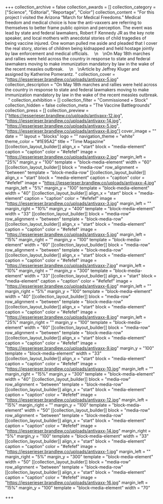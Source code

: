 +++
collection_archive = false
collection_awards = []
collection_category = ["Science", "Editorial", "Reportage", "Color"]
collection_content = "For this project I visited the Arizona “March for Medical Freedoms.” Medical freedom and medical choice is how the anti-vaxxers are referring to themselves to better frame public opinion and perception. The event was lead by state and federal lawmakers, Robert F Kennedy JR as the key note speaker, and local mothers with anecdotal stories of child tragedies of being vaccine injured. One woman pulled me aside and pleaded that I cover the real story, stories of children being kidnapped and held hostage jointly by law enforcement and medical officials. ⁠⠀  \n⁠⠀  \nOn May 18th marches and rallies were held across the country in response to state and federal lawmakers moving to make immunization mandatory by law in the wake of the recent measles outbreak. ⁠⠀  \n⁠⁠⠀  \nArticle by Jeffrey Kluger and assigned by Katherine Pomerantz. "
collection_cover = "https://jesserieser.brandlew.co/uploads/antivaxx-5.jpg"
collection_description = "On May 18th marches and rallies were held across the country in response to state and federal lawmakers moving to make immunization mandatory by law in the wake of the recent measles outbreak. ⁠⠀"
collection_exhibition = []
collection_filter = "Commissioned + Stock"
collection_hidden = false
collection_meta = "The Vaccine Battlegrounds"
collection_press = []
collection_preview = ["https://jesserieser.brandlew.co/uploads/antivaxx-12.jpg", "https://jesserieser.brandlew.co/uploads/antivaxx-14.jpg", "https://jesserieser.brandlew.co/uploads/antivaxx-5.jpg", "https://jesserieser.brandlew.co/uploads/antivaxx-8.jpg"]
cover_image = ""
date = ""
layout = "blocks"
logo = ""
navigation_theme = "white"
theme_color = "#1E95A2"
title = "Time Magazine"
[[collection_layout_builder]]
align_x = "start"
block = "media-element"
caption = "caption"
color = "#efefef"
image = "https://jesserieser.brandlew.co/uploads/antivaxx-2.jpg"
margin_left = "25%"
margin_y = "100"
template = "block-media-element"
width = "60"
[[collection_layout_builder]]
block = "media-row"
row_alignment = "between"
template = "block-media-row"
[[collection_layout_builder]]
align_x = "start"
block = "media-element"
caption = "caption"
color = "#efefef"
image = "https://jesserieser.brandlew.co/uploads/antivaxx-4.jpg"
margin_left = "5%"
margin_y = "100"
template = "block-media-element"
width = "40"
[[collection_layout_builder]]
align_x = "start"
block = "media-element"
caption = "caption"
color = "#efefef"
image = "https://jesserieser.brandlew.co/uploads/antivaxx-3.jpg"
margin_left = ""
margin_right = "10%"
margin_y = "400"
template = "block-media-element"
width = "33"
[[collection_layout_builder]]
block = "media-row"
row_alignment = "between"
template = "block-media-row"
[[collection_layout_builder]]
align_x = "start"
block = "media-element"
caption = "caption"
color = "#efefef"
image = "https://jesserieser.brandlew.co/uploads/antivaxx-5.jpg"
margin_left = "15%"
margin_right = ""
margin_y = "100"
template = "block-media-element"
width = "60"
[[collection_layout_builder]]
block = "media-row"
row_alignment = "between"
template = "block-media-row"
[[collection_layout_builder]]
align_x = "start"
block = "media-element"
caption = "caption"
color = "#efefef"
image = "https://jesserieser.brandlew.co/uploads/antivaxx-7.jpg"
margin_left = "10%"
margin_right = ""
margin_y = "300"
template = "block-media-element"
width = "33"
[[collection_layout_builder]]
align_x = "start"
block = "media-element"
caption = "caption"
color = "#efefef"
image = "https://jesserieser.brandlew.co/uploads/antivaxx-6.jpg"
margin_left = ""
margin_right = "5%"
margin_y = "100"
template = "block-media-element"
width = "40"
[[collection_layout_builder]]
block = "media-row"
row_alignment = "between"
template = "block-media-row"
[[collection_layout_builder]]
align_x = "start"
block = "media-element"
caption = "caption"
color = "#efefef"
image = "https://jesserieser.brandlew.co/uploads/antivaxx-8.jpg"
margin_left = "25%"
margin_right = ""
margin_y = "100"
template = "block-media-element"
width = "60"
[[collection_layout_builder]]
block = "media-row"
row_alignment = "between"
template = "block-media-row"
[[collection_layout_builder]]
align_x = "start"
block = "media-element"
caption = "caption"
color = "#efefef"
image = "https://jesserieser.brandlew.co/uploads/antivaxx-9.jpg"
margin_y = "100"
template = "block-media-element"
width = "33"
[[collection_layout_builder]]
align_x = "start"
block = "media-element"
caption = "caption"
color = "#efefef"
image = "https://jesserieser.brandlew.co/uploads/antivaxx-10.jpg"
margin_left = ""
margin_right = "15%"
margin_y = "300"
template = "block-media-element"
width = "40"
[[collection_layout_builder]]
block = "media-row"
row_alignment = "between"
template = "block-media-row"
[[collection_layout_builder]]
align_x = "start"
block = "media-element"
caption = "caption"
color = "#efefef"
image = "https://jesserieser.brandlew.co/uploads/antivaxx-12.jpg"
margin_left = "15%"
margin_right = ""
margin_y = "100"
template = "block-media-element"
width = "50"
[[collection_layout_builder]]
block = "media-row"
row_alignment = "between"
template = "block-media-row"
[[collection_layout_builder]]
align_x = "start"
block = "media-element"
caption = "caption"
color = "#efefef"
image = "https://jesserieser.brandlew.co/uploads/antivaxx-14.jpg"
margin_right = "5%"
margin_y = "100"
template = "block-media-element"
width = "33"
[[collection_layout_builder]]
align_x = "start"
block = "media-element"
caption = "caption"
color = "#efefef"
image = "https://jesserieser.brandlew.co/uploads/antivaxx-1.jpg"
margin_left = ""
margin_right = "5%"
margin_y = "300"
template = "block-media-element"
width = "50"
[[collection_layout_builder]]
block = "media-row"
row_alignment = "between"
template = "block-media-row"
[[collection_layout_builder]]
align_x = "start"
block = "media-element"
caption = "caption"
color = "#efefef"
image = "https://jesserieser.brandlew.co/uploads/antivaxx-16.jpg"
margin_left = "15%"
margin_y = "100"
template = "block-media-element"
width = "70"

+++
